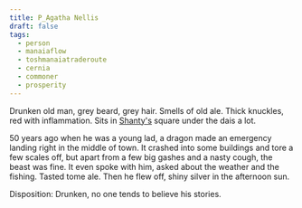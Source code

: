 ```yaml
---
title: P_Agatha Nellis
draft: false
tags:
  - person
  - manaiaflow
  - toshmanaiatraderoute
  - cernia
  - commoner
  - prosperity
---
```

Drunken old man, grey beard, grey hair. Smells of old ale. Thick knuckles, red with inflammation. Sits in [Shanty's](../Tosh-Manaia%20Trade%20Route/L_Shanty.md) square under the dais a lot.

50 years ago when he was a young lad, a dragon made an emergency landing right in the middle of town. It crashed into some buildings and tore a few scales off, but apart from a few big gashes and a nasty cough, the beast was fine. It even spoke with him, asked about the weather and the fishing. Tasted tome ale. Then he flew off, shiny silver in the afternoon sun.

Disposition: Drunken, no one tends to believe his stories.
